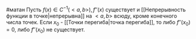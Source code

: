 #матан 
Пусть $f(x) \in C^{-1}(<a, b>), f''(x)$ существует и [[Непрерывность функции в точке|непрерывна]] на $<a, b>$ всюду, кроме конечного числа точек. Если $x_0$ - [[Точки перегиба|точка перегиба]], то либо $f''(x_0) = 0$, либо $f''(x_0)$ не существует.
